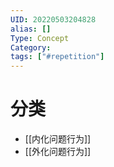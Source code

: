 ```yaml
---
UID: 20220503204828
alias: []
Type: Concept
Category: 
tags: ["#repetition"]
---
```



# 分类

- [[内化问题行为]]
- [[外化问题行为]]
